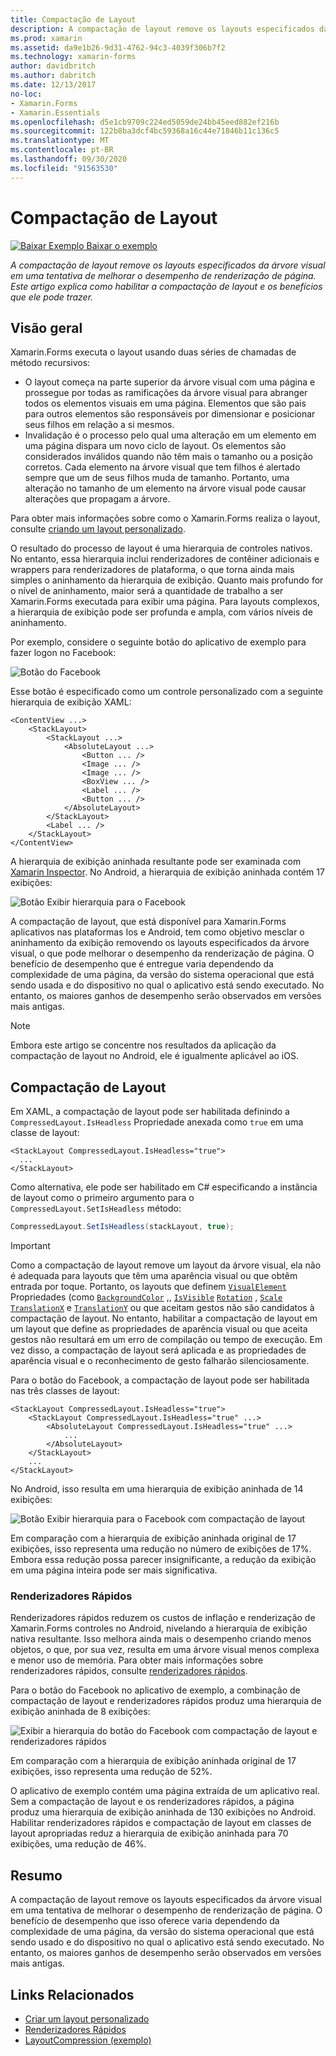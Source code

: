 ```yaml
---
title: Compactação de Layout
description: A compactação de layout remove os layouts especificados da árvore visual em uma tentativa de melhorar o desempenho de renderização de página. Este artigo explica como habilitar a compactação de layout e os benefícios que ele pode trazer.
ms.prod: xamarin
ms.assetid: da9e1b26-9d31-4762-94c3-4039f306b7f2
ms.technology: xamarin-forms
author: davidbritch
ms.author: dabritch
ms.date: 12/13/2017
no-loc:
- Xamarin.Forms
- Xamarin.Essentials
ms.openlocfilehash: d5e1cb9709c224ed5059de24bb45eed882ef216b
ms.sourcegitcommit: 122b8ba3dcf4bc59368a16c44e71846b11c136c5
ms.translationtype: MT
ms.contentlocale: pt-BR
ms.lasthandoff: 09/30/2020
ms.locfileid: "91563530"
---
```

# <a name="layout-compression"></a>Compactação de Layout

[![Baixar Exemplo](~/media/shared/download.png) Baixar o exemplo](https://docs.microsoft.com/samples/xamarin/xamarin-forms-samples/userinterface-layoutcompression)

_A compactação de layout remove os layouts especificados da árvore visual em uma tentativa de melhorar o desempenho de renderização de página. Este artigo explica como habilitar a compactação de layout e os benefícios que ele pode trazer._

## <a name="overview"></a>Visão geral

Xamarin.Forms executa o layout usando duas séries de chamadas de método recursivos:

- O layout começa na parte superior da árvore visual com uma página e prossegue por todas as ramificações da árvore visual para abranger todos os elementos visuais em uma página. Elementos que são pais para outros elementos são responsáveis por dimensionar e posicionar seus filhos em relação a si mesmos.
- Invalidação é o processo pelo qual uma alteração em um elemento em uma página dispara um novo ciclo de layout. Os elementos são considerados inválidos quando não têm mais o tamanho ou a posição corretos. Cada elemento na árvore visual que tem filhos é alertado sempre que um de seus filhos muda de tamanho. Portanto, uma alteração no tamanho de um elemento na árvore visual pode causar alterações que propagam a árvore.

Para obter mais informações sobre como o Xamarin.Forms realiza o layout, consulte [criando um layout personalizado](~/xamarin-forms/user-interface/layouts/custom.md).

O resultado do processo de layout é uma hierarquia de controles nativos. No entanto, essa hierarquia inclui renderizadores de contêiner adicionais e wrappers para renderizadores de plataforma, o que torna ainda mais simples o aninhamento da hierarquia de exibição. Quanto mais profundo for o nível de aninhamento, maior será a quantidade de trabalho a ser Xamarin.Forms executada para exibir uma página. Para layouts complexos, a hierarquia de exibição pode ser profunda e ampla, com vários níveis de aninhamento.

Por exemplo, considere o seguinte botão do aplicativo de exemplo para fazer logon no Facebook:

![Botão do Facebook](layout-compression-images/facebook-button.png)

Esse botão é especificado como um controle personalizado com a seguinte hierarquia de exibição XAML:

```xaml
<ContentView ...>
    <StackLayout>
        <StackLayout ...>
            <AbsoluteLayout ...>
                <Button ... />    
                <Image ... />
                <Image ... />
                <BoxView ... />
                <Label ... />
                <Button ... />
            </AbsoluteLayout>
        </StackLayout>
        <Label ... />
    </StackLayout>    
</ContentView>
```

A hierarquia de exibição aninhada resultante pode ser examinada com [Xamarin Inspector](~/tools/inspector/index.md). No Android, a hierarquia de exibição aninhada contém 17 exibições:

![Botão Exibir hierarquia para o Facebook](layout-compression-images/no-compression.png)

A compactação de layout, que está disponível para Xamarin.Forms aplicativos nas plataformas Ios e Android, tem como objetivo mesclar o aninhamento da exibição removendo os layouts especificados da árvore visual, o que pode melhorar o desempenho da renderização de página. O benefício de desempenho que é entregue varia dependendo da complexidade de uma página, da versão do sistema operacional que está sendo usada e do dispositivo no qual o aplicativo está sendo executado. No entanto, os maiores ganhos de desempenho serão observados em versões mais antigas.

> [!NOTE]
> Embora este artigo se concentre nos resultados da aplicação da compactação de layout no Android, ele é igualmente aplicável ao iOS.

## <a name="layout-compression"></a>Compactação de Layout

Em XAML, a compactação de layout pode ser habilitada definindo a `CompressedLayout.IsHeadless` Propriedade anexada como `true` em uma classe de layout:

```xaml
<StackLayout CompressedLayout.IsHeadless="true">
  ...
</StackLayout>   
```

Como alternativa, ele pode ser habilitado em C# especificando a instância de layout como o primeiro argumento para o `CompressedLayout.SetIsHeadless` método:

```csharp
CompressedLayout.SetIsHeadless(stackLayout, true);
```

> [!IMPORTANT]
> Como a compactação de layout remove um layout da árvore visual, ela não é adequada para layouts que têm uma aparência visual ou que obtêm entrada por toque. Portanto, os layouts que definem [`VisualElement`](xref:Xamarin.Forms.VisualElement) Propriedades (como [`BackgroundColor`](xref:Xamarin.Forms.VisualElement.BackgroundColor) ,, [`IsVisible`](xref:Xamarin.Forms.VisualElement.IsVisible) [`Rotation`](xref:Xamarin.Forms.VisualElement.Rotation) , [`Scale`](xref:Xamarin.Forms.VisualElement.Scale) [`TranslationX`](xref:Xamarin.Forms.VisualElement.TranslationX) e [`TranslationY`](xref:Xamarin.Forms.VisualElement.TranslationY) ou que aceitam gestos não são candidatos à compactação de layout. No entanto, habilitar a compactação de layout em um layout que define as propriedades de aparência visual ou que aceita gestos não resultará em um erro de compilação ou tempo de execução. Em vez disso, a compactação de layout será aplicada e as propriedades de aparência visual e o reconhecimento de gesto falharão silenciosamente.

Para o botão do Facebook, a compactação de layout pode ser habilitada nas três classes de layout:

```xaml
<StackLayout CompressedLayout.IsHeadless="true">
    <StackLayout CompressedLayout.IsHeadless="true" ...>
        <AbsoluteLayout CompressedLayout.IsHeadless="true" ...>
            ...
        </AbsoluteLayout>
    </StackLayout>
    ...
</StackLayout>  
```

No Android, isso resulta em uma hierarquia de exibição aninhada de 14 exibições:

![Botão Exibir hierarquia para o Facebook com compactação de layout](layout-compression-images/layout-compression.png)

Em comparação com a hierarquia de exibição aninhada original de 17 exibições, isso representa uma redução no número de exibições de 17%. Embora essa redução possa parecer insignificante, a redução da exibição em uma página inteira pode ser mais significativa.

### <a name="fast-renderers"></a>Renderizadores Rápidos

Renderizadores rápidos reduzem os custos de inflação e renderização de Xamarin.Forms controles no Android, nivelando a hierarquia de exibição nativa resultante. Isso melhora ainda mais o desempenho criando menos objetos, o que, por sua vez, resulta em uma árvore visual menos complexa e menor uso de memória. Para obter mais informações sobre renderizadores rápidos, consulte [renderizadores rápidos](~/xamarin-forms/internals/fast-renderers.md).

Para o botão do Facebook no aplicativo de exemplo, a combinação de compactação de layout e renderizadores rápidos produz uma hierarquia de exibição aninhada de 8 exibições:

![Exibir a hierarquia do botão do Facebook com compactação de layout e renderizadores rápidos](layout-compression-images/layout-compression-with-fast-renderers.png)

Em comparação com a hierarquia de exibição aninhada original de 17 exibições, isso representa uma redução de 52%.

O aplicativo de exemplo contém uma página extraída de um aplicativo real. Sem a compactação de layout e os renderizadores rápidos, a página produz uma hierarquia de exibição aninhada de 130 exibições no Android. Habilitar renderizadores rápidos e compactação de layout em classes de layout apropriadas reduz a hierarquia de exibição aninhada para 70 exibições, uma redução de 46%.

## <a name="summary"></a>Resumo

A compactação de layout remove os layouts especificados da árvore visual em uma tentativa de melhorar o desempenho de renderização de página. O benefício de desempenho que isso oferece varia dependendo da complexidade de uma página, da versão do sistema operacional que está sendo usado e do dispositivo no qual o aplicativo está sendo executado. No entanto, os maiores ganhos de desempenho serão observados em versões mais antigas.

## <a name="related-links"></a>Links Relacionados

- [Criar um layout personalizado](~/xamarin-forms/user-interface/layouts/custom.md)
- [Renderizadores Rápidos](~/xamarin-forms/internals/fast-renderers.md)
- [LayoutCompression (exemplo)](/samples/xamarin/xamarin-forms-samples/userinterface-layoutcompression)